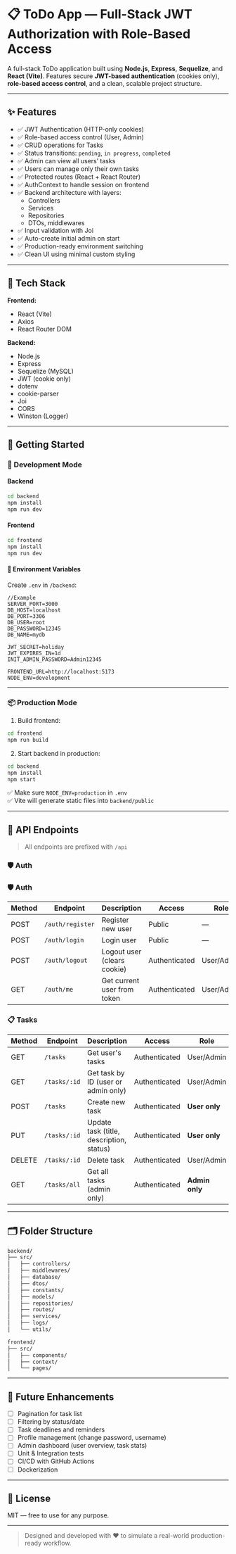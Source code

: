 # 📋 ToDo App — Full-Stack JWT Authorization with Role-Based Access

A full-stack ToDo application built using **Node.js**, **Express**, **Sequelize**, and **React (Vite)**. Features secure **JWT-based authentication** (cookies only), **role-based access control**, and a clean, scalable project structure.

---

## ✨ Features

- ✅ JWT Authentication (HTTP-only cookies)
- ✅ Role-based access control (User, Admin)
- ✅ CRUD operations for Tasks
- ✅ Status transitions: `pending`, `in progress`, `completed`
- ✅ Admin can view all users’ tasks
- ✅ Users can manage only their own tasks
- ✅ Protected routes (React + React Router)
- ✅ AuthContext to handle session on frontend
- ✅ Backend architecture with layers:
  - Controllers
  - Services
  - Repositories
  - DTOs, middlewares
- ✅ Input validation with Joi
- ✅ Auto-create initial admin on start
- ✅ Production-ready environment switching
- ✅ Clean UI using minimal custom styling

---

## 🧱 Tech Stack

**Frontend:**
- React (Vite)
- Axios
- React Router DOM

**Backend:**
- Node.js
- Express
- Sequelize (MySQL)
- JWT (cookie only)
- dotenv
- cookie-parser
- Joi
- CORS
- Winston (Logger)

---

## 🚀 Getting Started

### 🔧 Development Mode

#### Backend

```bash
cd backend
npm install
npm run dev
```

#### Frontend

```bash
cd frontend
npm install
npm run dev
```

#### 🧪 Environment Variables

Create `.env` in `/backend`:

```env
//Example
SERVER_PORT=3000
DB_HOST=localhost
DB_PORT=3306
DB_USER=root
DB_PASSWORD=12345
DB_NAME=mydb

JWT_SECRET=holiday
JWT_EXPIRES_IN=1d
INIT_ADMIN_PASSWORD=Admin12345

FRONTEND_URL=http://localhost:5173
NODE_ENV=development
```

---

### 📦 Production Mode

1. Build frontend:

```bash
cd frontend
npm run build
```

2. Start backend in production:

```bash
cd backend
npm install
npm start
```

✅ Make sure `NODE_ENV=production` in `.env`  
✅ Vite will generate static files into `backend/public`

---

## 🔐 API Endpoints

> All endpoints are prefixed with `/api`

### 🛡️ Auth

### 🛡️ Auth

| Method | Endpoint         | Description                 | Access        | Role          |
|--------|------------------|-----------------------------|---------------|---------------|
| POST   | `/auth/register` | Register new user           | Public        | —             |
| POST   | `/auth/login`    | Login user                  | Public        | —             |
| POST   | `/auth/logout`   | Logout user (clears cookie) | Authenticated | User/Admin    |
| GET    | `/auth/me`       | Get current user from token | Authenticated | User/Admin    |


### 📋 Tasks

| Method | Endpoint         | Description                             | Access        | Role          |
|--------|------------------|-----------------------------------------|---------------|---------------|
| GET    | `/tasks`         | Get user's tasks                         | Authenticated | User/Admin    |
| GET    | `/tasks/:id`     | Get task by ID (user or admin only)     | Authenticated | User/Admin    |
| POST   | `/tasks`         | Create new task                          | Authenticated | **User only** |
| PUT    | `/tasks/:id`     | Update task (title, description, status)| Authenticated | **User only** |
| DELETE | `/tasks/:id`     | Delete task                              | Authenticated | User/Admin    |
| GET    | `/tasks/all`     | Get all tasks (admin only)              | Authenticated | **Admin only** |

---

## 🗂 Folder Structure

```bash
backend/
├── src/
│   ├── controllers/
│   ├── middlewares/
│   ├── database/
│   ├── dtos/
│   ├── constants/
│   ├── models/
│   ├── repositories/
│   ├── routes/
│   ├── services/
│   ├── logs/
│   └── utils/

frontend/
├── src/
│   ├── components/
│   ├── context/
│   └── pages/
```

---

## 📌 Future Enhancements

- [ ] Pagination for task list
- [ ] Filtering by status/date
- [ ] Task deadlines and reminders
- [ ] Profile management (change password, username)
- [ ] Admin dashboard (user overview, task stats)
- [ ] Unit & Integration tests
- [ ] CI/CD with GitHub Actions
- [ ] Dockerization

---

## 📄 License

MIT — free to use for any purpose.

---

> Designed and developed with ❤️ to simulate a real-world production-ready workflow.
